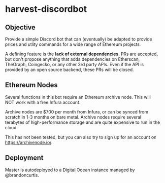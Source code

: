 # harvest-discordbot

## Objective

Provide a simple Discord bot that can (eventually) be adapted to provide prices and utlity commands for a wide range of Ethereum projects.

A defining feature is the **lack of external dependencies**. PRs are accepted, but don't propose anything that adds dependencies on Etherscan, TheGraph, Coingecko, or any other 3rd party APIs. Even if the API is provided by an open source backend, these PRs will be closed.

## Ethereum Nodes

Several functions in this bot require an Ethereum archive node.  This will NOT work with a free Infura account.

Archive nodes are $700 per month from Infura, or can be synced from scratch in 1-3 months on bare metal.  Archive nodes require several terabytes of high-performance storage and are quite expensive to run in the cloud.

This has not been tested, but you can also try to sign up for an account on https://archivenode.io/.

## Deployment

Master is autodeployed to a Digital Ocean instance managed by @brandoncurtis.
